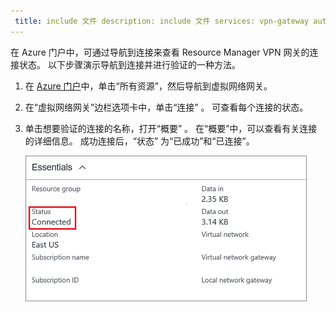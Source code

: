 ```yaml
---
 title: include 文件 description: include 文件 services: vpn-gateway author: cherylmc ms.service: vpn-gateway ms.topic: include origin.date: 04/04/2018 ms.date: 05/08/2018 ms.author: v-junlch ms.custom: include file
---
```

在 Azure 门户中，可通过导航到连接来查看 Resource Manager VPN 网关的连接状态。 以下步骤演示导航到连接并进行验证的一种方法。

1. 在 [Azure 门户](http://portal.azure.cn)中，单击“所有资源”，然后导航到虚拟网络网关。
2. 在“虚拟网络网关”边栏选项卡中，单击“连接” 。 可查看每个连接的状态。
3. 单击想要验证的连接的名称，打开“概要” 。 在“概要”中，可以查看有关连接的详细信息。 成功连接后，“状态”  为“已成功”和“已连接”。

    ![使用 Azure 门户验证 VPN 网关连接](./media/vpn-gateway-verify-connection-portal-include/connection-succeeded.png)

<!-- ms.date: 05/08/2018 -->